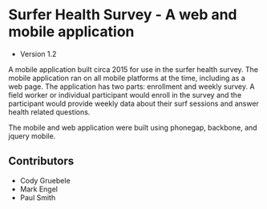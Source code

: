 # Surfer Health Survey - A web and mobile application
- Version 1.2

A mobile application built circa 2015 for use in the surfer health survey. The mobile application ran on all mobile platforms at the time, including as a web page. The application has two parts: enrollment and weekly survey. A field worker or individual participant would enroll in the survey and the participant would provide weekly data about their surf sessions and answer health related questions.

The mobile and web application were built using phonegap, backbone, and jquery mobile. 

## Contributors

- Cody Gruebele
- Mark Engel
- Paul Smith
